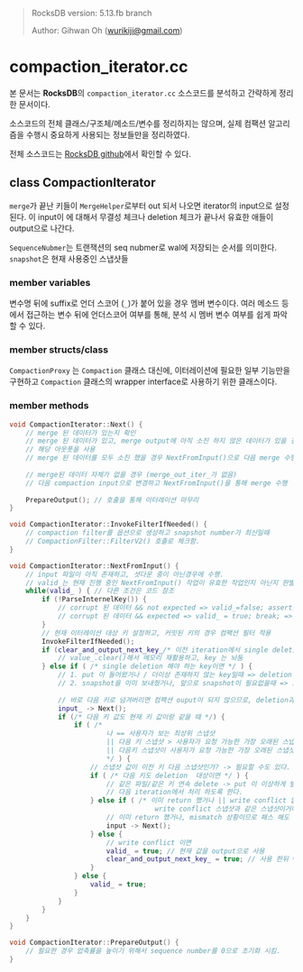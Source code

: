 > RocksDB version: 5.13.fb branch 
>
> Author: Gihwan Oh (wurikiji@gmail.com)

# compaction_iterator.cc

본 문서는 **RocksDB**의 `compaction_iterator.cc` 소스코드를 분석하고 간략하게 정리한 문서이다. 

소스코드의 전체 클래스/구조체/메소드/변수를 정리하지는 않으며, 실제 컴팩션 알고리즘을 수행시 중요하게 사용되는 정보들만을 정리하였다. 

전체 소스코드는 [RocksDB github](https://github.com/facebook/rocksdb/blob/5.13.fb/db/compaction_iterator.cc)에서 확인할 수 있다.



## class CompactionIterator

`merge`가 끝난 키들이 `MergeHelper`로부터 out 되서 나오면 iterator의 input으로 설정된다. 이 input이 에 대해서 무결성 체크나 deletion 체크가 끝나서 유효한 애들이 output으로 나간다. 

`SequenceNubmer`는 트랜잭션의 seq nubmer로 wal에 저장되는 순서를 의미한다. `snapshot`은 현재 사용중인 스냅샷들 

### member variables

변수명 뒤에 suffix로 언더 스코어 (`_`)가 붙어 있을 경우 멤버 변수이다. 여러 메소드 등에서 접근하는 변수 뒤에 언더스코어 여부를 통해, 분석 시 멤버 변수 여부를 쉽게 파악할 수 있다.

### member structs/class

`CompactionProxy` 는 `Compaction` 클래스 대신에, 이터레이션에 필요한 일부 기능만을 구현하고 `Compaction` 클래스의 wrapper interface로 사용하기 위한 클래스이다.

### member methods

```c++
void CompactionIterator::Next() {
    // merge 된 데이터가 있는지 확인
    // merge 된 데이터가 있고, merge output에 아직 소진 하지 않은 데이터가 있을 경우
    // 해당 아웃풋을 사용
    // merge 된 데이터를 모두 소진 했을 경우 NextFromInput()으로 다음 merge 수행
    
    // merge된 데이터 자체가 없을 경우 (merge_out_iter_가 없음)
    // 다음 compaction input으로 변경하고 NextFromInput()을 통해 merge 수행
    
    PrepareOutput(); // 호출을 통해 이터레이션 마무리
}
```

```c++
void CompactionIterator::InvokeFilterIfNeeded() {
    // compaction filter를 옵션으로 생성하고 snapshot number가 최신일때
    // CompactionFilter::FilterV2() 호출로 체크함. 
}
```

```c++
void CompactionIterator::NextFromInput() {
    // input 파일이 아직 존재하고, 셧다운 중이 아닌경우에 수행. 
    // valid_는 현재 진행 중인 NextFromInput() 작업이 유효한 작업인지 아닌지 판별하는 변수
    while(valid_ ) { // 다른 조건은 코드 참조 
        if (!ParseInternelKey()) {
            // corrupt 된 데이터 && not expected => valid_=false; assert; Corruption; break;
            // corrupt 된 데이터 && expected => valid_ = true; break; => caller보고 처리하게 함
        }
        // 현재 이터레이션 대상 키 설정하고, 커밋된 키의 경우 컴팩션 필터 적용
        InvokeFilterIfNeeded();
        if (clear_and_output_next_key_/* 이전 iteration에서 single deletion 했으면 */) {
            // value_.clear()해서 메모리 재활용하고, key 는 놔둠
        } else if ( /* single deletion 해야 하는 key이면 */ ) {
            // 1. put 이 들어왔거나 / 더이상 존재하지 않는 key일때 => deletion 가능 조건
            // 2. snapshot을 이미 보내줬거나, 앞으로 snapshot이 필요없을때 => 트랜잭션 충돌 방지
            
            // 바로 다음 키로 넘겨버리면 컴팩션 ouput이 되지 않으므로, deletion과 동일
            input_ -> Next(); 
            if (/* 다음 키 값도 현재 키 값이랑 같을 때 */) {
                if ( /* 
                		나 == 사용자가 보는 최상위 스냅샷  
                		|| 다음 키 스냅샷 > 사용자가 요청 가능한 가장 오래된 스냅샷 
                		|| 다음키 스냅샷이 사용자가 요청 가능한 가장 오래된 스냅샷
                        */ ) {
                    // 스냅샷 값이 이전 키 다음 스냅샷인가? -> 필요할 수도 있다.
                    if ( /* 다음 키도 deletion  대상이면 */ ) {
                        // 같은 파일/같은 키 연속 delete -> put 이 이상하게 발생했었다.
                        // 다음 iteration에서 처리 하도록 한다. 
                    } else if ( /* 이미 return 했거나 || write conflict 없거나 ||
                    				write conflict 스냅샷과 같은 스냅샷이거나*/ ) {
                        // 이미 return 했거나, mismatch 상황이므로 패스 해도 된다.
                        input -> Next();
                    } else { 
                        // write conflict 이면
                        valid_ = true; // 현재 값을 output으로 사용
                        clear_and_output_next_key_ = true; // 사용 한뒤 value 날려라 
                    }
                } else {
                    valid_ = true;
                }
            }            
        }
    }
}
```

```c++
void CompactionIterator::PrepareOutput() {
    // 필요한 경우 압축률을 높이기 위해서 sequence number를 0으로 초기화 시킴. 
}
```

